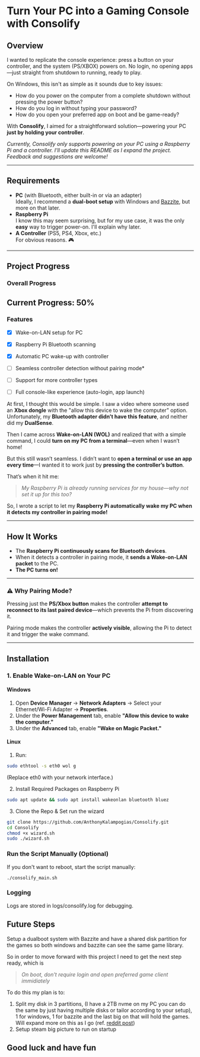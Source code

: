 # Turn Your PC into a Gaming Console with Consolify

## Overview

I wanted to replicate the console experience: press a button on your controller, and the system (PS/XBOX) powers on. No login, no opening apps—just straight from shutdown to running, ready to play.

On Windows, this isn't as simple as it sounds due to key issues:
- How do you power on the computer from a complete shutdown without pressing the power button?
- How do you log in without typing your password?
- How do you open your preferred app on boot and be game-ready?

With **Consolify**, I aimed for a straightforward solution—powering your PC **just by holding your controller**.  

*Currently, Consolify only supports powering on your PC using a Raspberry Pi and a controller. I'll update this README as I expand the project. Feedback and suggestions are welcome!*

---

## Requirements  

- **PC** (with Bluetooth, either built-in or via an adapter)  
  Ideally, I recommend a **dual-boot setup** with Windows and [Bazzite](https://bazzite.gg), but more on that later.  
- **Raspberry Pi**  
  I know this may seem surprising, but for my use case, it was the only **easy** way to trigger power-on. I'll explain why later.  
- **A Controller** (PS5, PS4, Xbox, etc.)  
  For obvious reasons. 🎮  

---

## Project Progress  

### Overall Progress  
**Current Progress: 50%** 
---

<!-- [----------50%----------]
```█████████░░░░░░░░░░``` -->
### Features  
- [x] Wake-on-LAN setup for PC  
- [x] Raspberry Pi Bluetooth scanning  
- [x] Automatic PC wake-up with controller  
- [ ] Seamless controller detection without pairing mode*  
- [ ] Support for more controller types  
- [ ] Full console-like experience (auto-login, app launch)  
 


At first, I thought this would be simple. I saw a video where someone used an **Xbox dongle** with the "allow this device to wake the computer" option. Unfortunately, my **Bluetooth adapter didn’t have this feature**, and neither did my **DualSense**.  

Then I came across **Wake-on-LAN (WOL)** and realized that with a simple command, I could **turn on my PC from a terminal**—even when I wasn’t home!  

But this still wasn’t seamless. I didn’t want to **open a terminal or use an app every time**—I wanted it to work just by **pressing the controller’s button**.  

That’s when it hit me:  
> *My Raspberry Pi is already running services for my house—why not set it up for this too?*  

So, I wrote a script to let my **Raspberry Pi automatically wake my PC when it detects my controller in pairing mode!**  

---

## How It Works  

- The **Raspberry Pi continuously scans for Bluetooth devices**.  
- When it detects a controller in pairing mode, it **sends a Wake-on-LAN packet** to the PC.  
- **The PC turns on!**  

---

### ⚠ Why Pairing Mode?  

Pressing just the **PS/Xbox button** makes the controller **attempt to reconnect to its last paired device**—which prevents the Pi from discovering it.  

Pairing mode makes the controller **actively visible**, allowing the Pi to detect it and trigger the wake command.  

---

## Installation  

### **1. Enable Wake-on-LAN on Your PC**  

#### **Windows**  
1. Open **Device Manager** → **Network Adapters** → Select your Ethernet/Wi-Fi Adapter → **Properties**.  
2. Under the **Power Management** tab, enable **"Allow this device to wake the computer."**  
3. Under the **Advanced** tab, enable **"Wake on Magic Packet."**  

#### **Linux**  
1. Run:  
```bash
sudo ethtool -s eth0 wol g
```
   (Replace eth0 with your network interface.)

2. Install Required Packages on Raspberry Pi
```bash
sudo apt update && sudo apt install wakeonlan bluetooth bluez
```
3. Clone the Repo & Set run the wizard
```bash
git clone https://github.com/AnthonyKalampogias/Consolify.git
cd Consolify
chmod +x wizard.sh
sudo ./wizard.sh
```

### Run the Script Manually (Optional)
If you don't want to reboot, start the script manually:

```
./consolify_main.sh
```

### Logging

Logs are stored in logs/consolify.log for debugging.


## Future Steps
Setup a dualboot system with Bazzite and have a shared disk partition for the games so both windows and bazzite can see the same game library.

So in order to move forward with this project I need to get the next step ready, which is 

> *On boot, don't require login and open preferred game client immidiately*

To do this my plan is to:

1. Split my disk in 3 partitions, (I have a 2TB nvme on my PC you can do the same by just having multiple disks or tailor according to your setup), 1 for windows, 1 for bazzite and the last big on that will hold the games. Will expand more on this as I go (ref. [reddit post](https://www.reddit.com/r/ROGAlly/comments/1gtc9qz/bazzite_dual_boot_with_shared_internal_game_drive/]))
2. Setup steam big picture to run on startup

Good luck and have fun
---